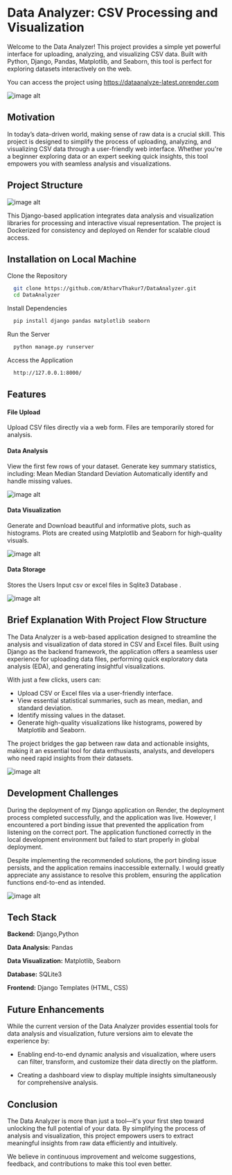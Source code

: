 # Data Analyzer: CSV Processing and Visualization

Welcome to the Data Analyzer! This project provides a simple yet powerful interface for uploading, analyzing, and visualizing CSV data. Built with Python, Django, Pandas, Matplotlib, and Seaborn, this tool is perfect for exploring datasets interactively on the web.

You can access the project using https://dataanalyze-latest.onrender.com

![image alt ](https://github.com/AtharvThakur7/DataAnalyzer/blob/662ffadf7dc7f0c4868b288c695b1720fb523c84/Screenshot%202024-12-22%20093037.png)

## Motivation

In today’s data-driven world, making sense of raw data is a crucial skill. This project is designed to simplify the process of uploading, analyzing, and visualizing CSV data through a user-friendly web interface. Whether you're a beginner exploring data or an expert seeking quick insights, this tool empowers you with seamless analysis and visualizations.

## Project Structure
![image alt](https://github.com/AtharvThakur7/DataAnalyzer/blob/d60f83c4e824e506c792b86ebdb2428f68bfc28d/Screenshot%202024-12-31%20154526.png) 

This Django-based application integrates data analysis and visualization libraries for processing and interactive visual representation. The project is Dockerized for consistency and deployed on Render for scalable cloud access.


## Installation on Local Machine

Clone the Repository

```bash
  git clone https://github.com/AtharvThakur7/DataAnalyzer.git
  cd DataAnalyzer
```
Install Dependencies

```bash
  pip install django pandas matplotlib seaborn
```
Run the Server
```bash
  python manage.py runserver
```
Access the Application
```bash
  http://127.0.0.1:8000/
```

## Features

#### File Upload
Upload CSV files directly via a web form.
Files are temporarily stored for analysis.

#### Data Analysis
View the first few rows of your dataset.
Generate key summary statistics, including:
Mean
Median
Standard Deviation
Automatically identify and handle missing values.

![image alt](https://github.com/AtharvThakur7/DataAnalyzer/blob/e4df6b1e59dcd87bb284c5be26e3abe158ec0e36/Screenshot%202024-12-22%20093119.png)

#### Data Visualization
Generate and Download beautiful and informative plots, such as histograms.
Plots are created using Matplotlib and Seaborn for high-quality visuals.

![image alt](https://github.com/AtharvThakur7/DataAnalyzer/blob/b16b57951bd887533d44037a7f2f11a2be55aec2/Screenshot%202024-12-22%20093148.png)

#### Data Storage
Stores the Users Input csv or excel files in Sqlite3 Database .


![image alt](https://github.com/AtharvThakur7/DataAnalyzer/blob/6deea771b377ebe4732d8ca0153c44b062025107/Screenshot%202024-12-22%20102400.png)



## Brief Explanation With Project Flow Structure

The Data Analyzer is a web-based application designed to streamline the analysis and visualization of data stored in CSV and Excel files. Built using Django as the backend framework, the application offers a seamless user experience for uploading data files, performing quick exploratory data analysis (EDA), and generating insightful visualizations.

With just a few clicks, users can:

- Upload CSV or Excel files via a user-friendly interface.
- View essential statistical summaries, such as mean, median, and standard deviation.
- Identify missing values in the dataset.
- Generate high-quality visualizations like histograms, powered by Matplotlib and Seaborn.

The project bridges the gap between raw data and actionable insights, making it an essential tool for data enthusiasts, analysts, and developers who need rapid insights from their datasets.


![image alt](https://github.com/AtharvThakur7/DataAnalyzer/blob/dc7c2b5424163175824bf7381cc85bcd13ce0706/Screenshot%202024-12-22%20102308.png)



## Development Challenges


During the deployment of my Django application on Render, the deployment process completed successfully, and the application was live. However, I encountered a port binding issue that prevented the application from listening on the correct port. The application functioned correctly in the local development environment but failed to start properly in global deployment.


Despite implementing the recommended solutions, the port binding issue persists, and the application remains inaccessible externally. I would greatly appreciate any assistance to resolve this problem, ensuring the application functions end-to-end as intended.

![image alt](https://github.com/AtharvThakur7/DataAnalyzer/blob/50e15a21d0379efe0cf8e54f7eb258c1eb2a17fb/Screenshot%202024-12-22%20224256.png)




## Tech Stack

**Backend:** Django,Python

**Data Analysis:** Pandas

**Data Visualization:** Matplotlib, Seaborn

**Database:** SQLite3

**Frontend:** Django Templates (HTML, CSS)



## Future Enhancements

While the current version of the Data Analyzer provides essential tools for data analysis and visualization, future versions aim to elevate the experience by:

- Enabling end-to-end dynamic analysis and visualization, where users can filter, transform, and customize their data directly on the platform.

- Creating a dashboard view to display multiple insights simultaneously for comprehensive analysis.


## Conclusion

The Data Analyzer is more than just a tool—it's your first step toward unlocking the full potential of your data. By simplifying the process of analysis and visualization, this project empowers users to extract meaningful insights from raw data efficiently and intuitively.

We believe in continuous improvement and welcome suggestions, feedback, and contributions to make this tool even better.








